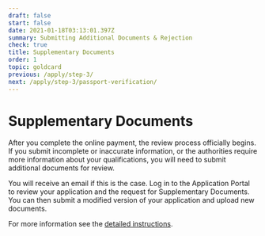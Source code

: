 ```yaml
---
draft: false
start: false
date: 2021-01-18T03:13:01.397Z
summary: Submitting Additional Documents & Rejection
check: true
title: Supplementary Documents
order: 1
topic: goldcard
previous: /apply/step-3/
next: /apply/step-3/passport-verification/
---
```

# Supplementary Documents

After you complete the online payment, the review process officially begins. If you submit incomplete or inaccurate information, or the authorities require more information about your qualifications, you will need to submit additional documents for review.

You will receive an email if this is the case. Log in to the Application Portal to review your application and the request for Supplementary Documents. You can then submit a modified version of your application and upload new documents.

For more information see the [detailed instructions](/en/application/#submitting-additional-documents--rejection).